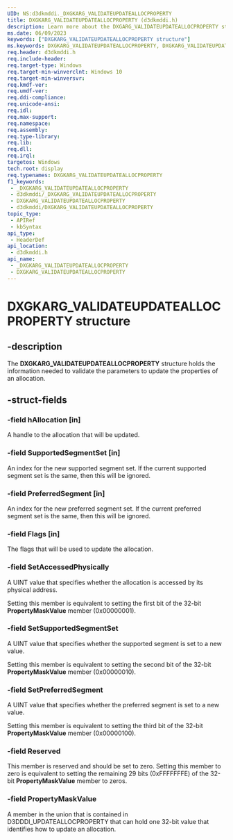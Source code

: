 ```yaml
---
UID: NS:d3dkmddi._DXGKARG_VALIDATEUPDATEALLOCPROPERTY
title: DXGKARG_VALIDATEUPDATEALLOCPROPERTY (d3dkmddi.h)
description: Learn more about the DXGARG_VALIDATEUPDATEALLOCPROPERTY structure.
ms.date: 06/09/2023
keywords: ["DXGKARG_VALIDATEUPDATEALLOCPROPERTY structure"]
ms.keywords: DXGKARG_VALIDATEUPDATEALLOCPROPERTY, DXGKARG_VALIDATEUPDATEALLOCPROPERTY structure [Display Devices], _DXGKARG_VALIDATEUPDATEALLOCPROPERTY, d3dkmddi/DXGKARG_VALIDATEUPDATEALLOCPROPERTY, display.dxgkarg_validateupdateallocproperty
req.header: d3dkmddi.h
req.include-header: 
req.target-type: Windows
req.target-min-winverclnt: Windows 10
req.target-min-winversvr: 
req.kmdf-ver: 
req.umdf-ver: 
req.ddi-compliance: 
req.unicode-ansi: 
req.idl: 
req.max-support: 
req.namespace: 
req.assembly: 
req.type-library: 
req.lib: 
req.dll: 
req.irql: 
targetos: Windows
tech.root: display
req.typenames: DXGKARG_VALIDATEUPDATEALLOCPROPERTY
f1_keywords:
 - _DXGKARG_VALIDATEUPDATEALLOCPROPERTY
 - d3dkmddi/_DXGKARG_VALIDATEUPDATEALLOCPROPERTY
 - DXGKARG_VALIDATEUPDATEALLOCPROPERTY
 - d3dkmddi/DXGKARG_VALIDATEUPDATEALLOCPROPERTY
topic_type:
 - APIRef
 - kbSyntax
api_type:
 - HeaderDef
api_location:
 - d3dkmddi.h
api_name:
 - _DXGKARG_VALIDATEUPDATEALLOCPROPERTY
 - DXGKARG_VALIDATEUPDATEALLOCPROPERTY
---
```


# DXGKARG_VALIDATEUPDATEALLOCPROPERTY structure

## -description

The **DXGKARG_VALIDATEUPDATEALLOCPROPERTY** structure holds the information needed to validate the parameters to update the properties of an allocation.

## -struct-fields

### -field hAllocation [in]

A handle to the allocation that will be updated.

### -field SupportedSegmentSet [in]

An index for the new supported segment set. If the current supported segment set is the same, then this will be ignored.

### -field PreferredSegment [in]

An index for the new preferred segment set. If the current preferred segment set is the same, then this will be ignored.

### -field Flags [in]

The flags that will be used to update the allocation.

### -field SetAccessedPhysically

A UINT value that specifies whether the allocation is accessed by its physical address.

Setting this member is equivalent to setting the first bit of the 32-bit **PropertyMaskValue** member (0x00000001).

### -field SetSupportedSegmentSet

A UINT value that specifies whether the supported segment is set to a new value.

Setting this member is equivalent to setting the second bit of the 32-bit **PropertyMaskValue** member (0x00000010).

### -field SetPreferredSegment

A UINT value that specifies whether the preferred segment is set to a new value.

Setting this member is equivalent to setting the third bit of the 32-bit **PropertyMaskValue** member (0x00000100).

### -field Reserved

This member is reserved and should be set to zero. Setting this member to zero is equivalent to setting the remaining 29 bits (0xFFFFFFFE) of the 32-bit **PropertyMaskValue** member to zeros.

### -field PropertyMaskValue

A member in the union that is contained in D3DDDI_UPDATEALLOCPROPERTY that can hold one 32-bit value that identifies how to update an allocation.
